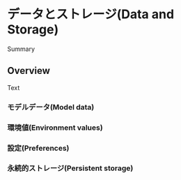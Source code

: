 # データとストレージ(Data and Storage)

<!--@START_MENU_TOKEN@-->Summary<!--@END_MENU_TOKEN@-->

## Overview

<!--@START_MENU_TOKEN@-->Text<!--@END_MENU_TOKEN@-->

### モデルデータ(Model data)

### 環境値(Environment values)

### 設定(Preferences)

### 永続的ストレージ(Persistent storage)
